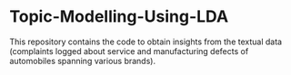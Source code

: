 # Topic-Modelling-Using-LDA
This repository contains the code to obtain insights from the textual data (complaints logged about service and manufacturing defects of automobiles spanning various brands). 
